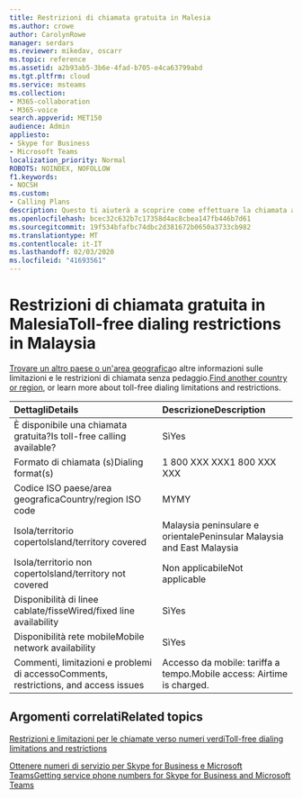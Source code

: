 ```yaml
---
title: Restrizioni di chiamata gratuita in Malesia
ms.author: crowe
author: CarolynRowe
manager: serdars
ms.reviewer: mikedav, oscarr
ms.topic: reference
ms.assetid: a2b93ab5-3b6e-4fad-b705-e4ca63799abd
ms.tgt.pltfrm: cloud
ms.service: msteams
ms.collection:
- M365-collaboration
- M365-voice
search.appverid: MET150
audience: Admin
appliesto:
- Skype for Business
- Microsoft Teams
localization_priority: Normal
ROBOTS: NOINDEX, NOFOLLOW
f1.keywords:
- NOCSH
ms.custom:
- Calling Plans
description: Questo ti aiuterà a scoprire come effettuare la chiamata a un numero verde in ogni paese/area geografica. Dopo aver selezionato il paese/area geografica, verrà visualizzata una pagina specifica del paese che contiene dettagli, restrizioni e limiti specifici per la disponibilità del servizio gratuito, in cui è disponibile un servizio a pagamento gratuito. Il formato di chiamata o i formati ti mostreranno i codici di accesso necessari in ogni paese/area geografica per chiamare il numero verde.
ms.openlocfilehash: bcec32c632b7c17358d4ac8cbea147fb446b7d61
ms.sourcegitcommit: 19f534bfafbc74dbc2d381672b0650a3733cb982
ms.translationtype: MT
ms.contentlocale: it-IT
ms.lasthandoff: 02/03/2020
ms.locfileid: "41693561"
---
```

# <a name="toll-free-dialing-restrictions-in-malaysia"></a><span data-ttu-id="d70ed-105">Restrizioni di chiamata gratuita in Malesia</span><span class="sxs-lookup"><span data-stu-id="d70ed-105">Toll-free dialing restrictions in Malaysia</span></span>

<span data-ttu-id="d70ed-106">[Trovare un altro paese o un'area geografica](../toll-free-dialing-limitations-and-restrictions.md)o altre informazioni sulle limitazioni e le restrizioni di chiamata senza pedaggio.</span><span class="sxs-lookup"><span data-stu-id="d70ed-106">[Find another country or region](../toll-free-dialing-limitations-and-restrictions.md), or learn more about toll-free dialing limitations and restrictions.</span></span>


|<span data-ttu-id="d70ed-107">**Dettagli**</span><span class="sxs-lookup"><span data-stu-id="d70ed-107">**Details**</span></span>|<span data-ttu-id="d70ed-108">**Descrizione**</span><span class="sxs-lookup"><span data-stu-id="d70ed-108">**Description**</span></span>|
|:-----|:-----|
|<span data-ttu-id="d70ed-109">È disponibile una chiamata gratuita?</span><span class="sxs-lookup"><span data-stu-id="d70ed-109">Is toll-free calling available?</span></span>  <br/> |<span data-ttu-id="d70ed-110">Sì</span><span class="sxs-lookup"><span data-stu-id="d70ed-110">Yes</span></span>  <br/> |
|<span data-ttu-id="d70ed-111">Formato di chiamata (s)</span><span class="sxs-lookup"><span data-stu-id="d70ed-111">Dialing format(s)</span></span>  <br/> |<span data-ttu-id="d70ed-112">1 800 XXX XXX</span><span class="sxs-lookup"><span data-stu-id="d70ed-112">1 800 XXX XXX</span></span>  <br/> |
|<span data-ttu-id="d70ed-113">Codice ISO paese/area geografica</span><span class="sxs-lookup"><span data-stu-id="d70ed-113">Country/region ISO code</span></span>  <br/> |<span data-ttu-id="d70ed-114">MY</span><span class="sxs-lookup"><span data-stu-id="d70ed-114">MY</span></span>  <br/> |
|<span data-ttu-id="d70ed-115">Isola/territorio coperto</span><span class="sxs-lookup"><span data-stu-id="d70ed-115">Island/territory covered</span></span>  <br/> | <span data-ttu-id="d70ed-116">Malaysia peninsulare e orientale</span><span class="sxs-lookup"><span data-stu-id="d70ed-116">Peninsular Malaysia and East Malaysia</span></span> <br/> |
|<span data-ttu-id="d70ed-117">Isola/territorio non coperto</span><span class="sxs-lookup"><span data-stu-id="d70ed-117">Island/territory not covered</span></span>  <br/> |<span data-ttu-id="d70ed-118">Non applicabile</span><span class="sxs-lookup"><span data-stu-id="d70ed-118">Not applicable</span></span>  <br/> |
|<span data-ttu-id="d70ed-119">Disponibilità di linee cablate/fisse</span><span class="sxs-lookup"><span data-stu-id="d70ed-119">Wired/fixed line availability</span></span>  <br/> |<span data-ttu-id="d70ed-120">Sì</span><span class="sxs-lookup"><span data-stu-id="d70ed-120">Yes</span></span>  <br/> |
|<span data-ttu-id="d70ed-121">Disponibilità rete mobile</span><span class="sxs-lookup"><span data-stu-id="d70ed-121">Mobile network availability</span></span>  <br/> |<span data-ttu-id="d70ed-122">Sì</span><span class="sxs-lookup"><span data-stu-id="d70ed-122">Yes</span></span>  <br/> |
|<span data-ttu-id="d70ed-123">Commenti, limitazioni e problemi di accesso</span><span class="sxs-lookup"><span data-stu-id="d70ed-123">Comments, restrictions, and access issues</span></span>  <br/> |<span data-ttu-id="d70ed-124">Accesso da mobile: tariffa a tempo.</span><span class="sxs-lookup"><span data-stu-id="d70ed-124">Mobile access: Airtime is charged.</span></span>  <br/> |
   
## <a name="related-topics"></a><span data-ttu-id="d70ed-125">Argomenti correlati</span><span class="sxs-lookup"><span data-stu-id="d70ed-125">Related topics</span></span>

[<span data-ttu-id="d70ed-126">Restrizioni e limitazioni per le chiamate verso numeri verdi</span><span class="sxs-lookup"><span data-stu-id="d70ed-126">Toll-free dialing limitations and restrictions</span></span>](../toll-free-dialing-limitations-and-restrictions.md)

[<span data-ttu-id="d70ed-127">Ottenere numeri di servizio per Skype for Business e Microsoft Teams</span><span class="sxs-lookup"><span data-stu-id="d70ed-127">Getting service phone numbers for Skype for Business and Microsoft Teams</span></span>](/microsoftteams/getting-service-phone-numbers)

  
 